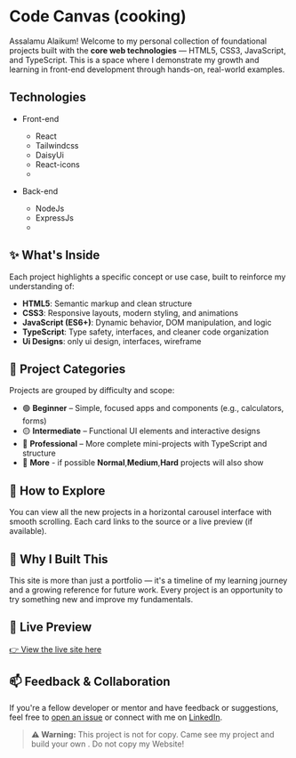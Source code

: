 # Code Canvas (cooking)

Assalamu Alaikum! Welcome to my personal collection of foundational projects built with the **core web technologies** — HTML5, CSS3, JavaScript, and TypeScript. This is a space where I demonstrate my growth and learning in front-end development through hands-on, real-world examples.

## Technologies

- Front-end

  - React
  - Tailwindcss
  - DaisyUi
  - React-icons
  -

- Back-end
  - NodeJs
  - ExpressJs
  -

## ✨ What's Inside

Each project highlights a specific concept or use case, built to reinforce my understanding of:

- **HTML5**: Semantic markup and clean structure
- **CSS3**: Responsive layouts, modern styling, and animations
- **JavaScript (ES6+)**: Dynamic behavior, DOM manipulation, and logic
- **TypeScript**: Type safety, interfaces, and cleaner code organization
- **Ui Designs**: only ui design, interfaces, wireframe

## 🧩 Project Categories

Projects are grouped by difficulty and scope:

- 🟢 **Beginner** – Simple, focused apps and components (e.g., calculators, forms)
- 🟡 **Intermediate** – Functional UI elements and interactive designs
- 🔴 **Professional** – More complete mini-projects with TypeScript and structure
- 🔵 **More** - if possible **Normal**,**Medium**,**Hard** projects will also show

## 🚀 How to Explore

You can view all the new projects in a horizontal carousel interface with smooth scrolling. Each card links to the source or a live preview (if available).

## 🙌 Why I Built This

This site is more than just a portfolio — it's a timeline of my learning journey and a growing reference for future work. Every project is an opportunity to try something new and improve my fundamentals.

## 🔗 Live Preview

[👉 View the live site here](https://your-live-site-link.com)

## 📫 Feedback & Collaboration

If you're a fellow developer or mentor and have feedback or suggestions, feel free to [open an issue](https://github.com/dev-sajjadhosan/your-repo/issues) or connect with me on [LinkedIn](https://linkedin.com/in/yourname).

<!-- --- -->

<!-- > _"Build small. Build often. Learn forever."_ -->

> <p><strong>⚠️ Warning:</strong> This project is not for copy. Came see my project and build your own . Do not copy my Website!</p>
